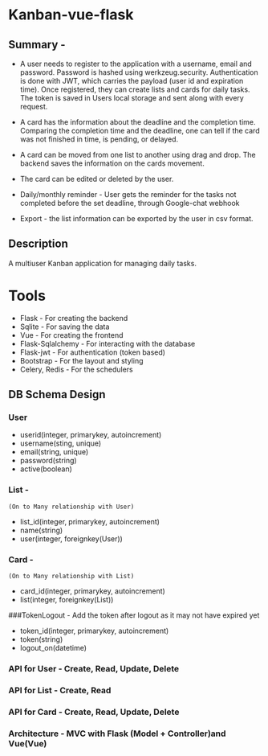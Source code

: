 # Kanban-vue-flask

## Summary - 
- A user needs to register to the application with a username, email and password. Password is hashed using werkzeug.security. Authentication is done with JWT, which carries the payload (user id and expiration time). Once registered, they can create lists and cards for daily tasks. The token is saved in Users local storage and sent along with every request.

- A card has the information about the deadline and the completion time. Comparing the completion time and the deadline, one can tell if the card was not finished in time, is pending, or delayed.

- A card can be moved from one list to another using drag and drop. The backend saves the information on the cards movement.

- The card can be edited or deleted by the user.

- Daily/monthly reminder - User gets the reminder for the tasks not completed before the set deadline, through Google-chat webhook

- Export - the list information can be exported by the user in csv format.

## Description
A multiuser Kanban application for managing daily tasks.

# Tools
- Flask - For creating the backend
- Sqlite - For saving the data
- Vue - For creating the frontend
- Flask-Sqlalchemy - For interacting with the database
- Flask-jwt - For authentication (token based)
- Bootstrap - For the layout and styling
- Celery, Redis - For the schedulers


## DB Schema Design

### User
- userid(integer, primarykey, autoincrement)
- username(sting, unique)
- email(string, unique)
- password(string)
- active(boolean)


### List - 
	(On to Many relationship with User)
- list_id(integer, primarykey, autoincrement)
- name(string)
- user(integer, foreignkey(User))


### Card - 
	(On to Many relationship with List)
- card_id(integer, primarykey, autoincrement)
- list(integer, foreignkey(List))


###TokenLogout -
	Add the token after logout as it may not have expired yet
- token_id(integer, primarykey, autoincrement)
- token(string)
- logout_on(datetime)



### API for User - Create, Read, Update, Delete
### API for List - Create, Read
### API for Card - Create, Read, Update, Delete

### Architecture - MVC with Flask (Model + Controller)and Vue(Vue)


